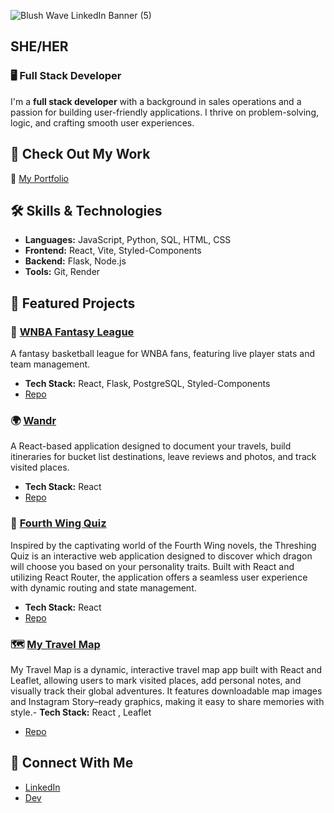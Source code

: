 
<!--
![Hi, I’m Kelsey!](https://github.com/user-attachments/assets/85509a2c-d0b9-47b4-a567-a8953a7c4a50)
-->
<!--
![github banner pink](https://github.com/user-attachments/assets/6c992698-9586-451b-b1d9-da91d33f6c5d)
-->
![Blush Wave LinkedIn Banner (5)](https://github.com/user-attachments/assets/66027689-1441-4945-9bb1-883384c1d519)




## SHE/HER

### 🖥️ Full Stack Developer 
<!-- | Passionate About Women's Sports & Tech 🌈 -->

I'm a **full stack developer** with a background in sales operations and a passion for building user-friendly applications. I thrive on problem-solving, logic, and crafting smooth user experiences.


## 💼 Check Out My Work  
🚀 [My Portfolio](https://kelseyrocheportfolio.onrender.com/)  


## 🛠️ Skills & Technologies  
- **Languages:** JavaScript, Python, SQL, HTML, CSS  
- **Frontend:** React, Vite, Styled-Components  
- **Backend:** Flask, Node.js  
- **Tools:** Git, Render 

## 📌 Featured Projects  

### 🏀 [WNBA Fantasy League](https://youtu.be/B9th5iHYpIM)
A fantasy basketball league for WNBA fans, featuring live player stats and team management.  
- **Tech Stack:** React, Flask, PostgreSQL, Styled-Components  
- [Repo](https://github.com/kelseyroche/wnba-fantasy-league)

### 🌍 [Wandr](https://jtrapp18.github.io/wandr-personal-travel-journal/)  
A React-based application designed to document your travels, build itineraries for bucket list destinations, leave reviews and photos, and track visited places.  
- **Tech Stack:** React  
- [Repo](https://github.com/jtrapp18/wandr-personal-travel-journal)

### 🐉 [Fourth Wing Quiz](https://fourth-wing-quiz.onrender.com/)  
Inspired by the captivating world of the Fourth Wing novels, the Threshing Quiz is an interactive web application designed to discover which dragon will choose you based on your personality traits.  Built with React and utilizing React Router, the application offers a seamless user experience with dynamic routing and state management.
- **Tech Stack:** React  
- [Repo](https://github.com/kelseyroche/fourth-wing-quiz)

### 🗺️ [My Travel Map](https://mytravelmap.onrender.com/)  
My Travel Map is a dynamic, interactive travel map app built with React and Leaflet, allowing users to mark visited places, add personal notes, and visually track their global adventures. It features downloadable map images and Instagram Story–ready graphics, making it easy to share memories with style.- **Tech Stack:** React , Leaflet 
- [Repo](https://github.com/kelseyroche/travel-map-tracker) 

<!---
### 🔍 [Women's Sports Watch Guide](your-live-project-link.com)  
Find out where to watch women's sports in your area! Uses location-based search for bars and streaming options.  
- **Tech Stack:** React, Flask, API integration  
- [Repo](your-github-repo-link)  

### 🎨 [Other Project Name](your-live-project-link.com)  
Brief description of your project.  
- **Tech Stack:** React, Flask, SQL  
- [Repo](your-github-repo-link)  
--->

## 🔗 Connect With Me  
- [LinkedIn](https://www.linkedin.com/in/kelsey-roche/)  
- [Dev](https://dev.to/kelseyroche)  
<!--
**kelseyroche/kelseyroche** is a ✨ _special_ ✨ repository because its `README.md` (this file) appears on your GitHub profile.

Here are some ideas to get you started:

- 🔭 I’m currently working on ...
- 🌱 I’m currently learning ...
- 👯 I’m looking to collaborate on ...
- 🤔 I’m looking for help with ...
- 💬 Ask me about ...
- 📫 How to reach me: ...
- 😄 Pronouns: ...
- ⚡ Fun fact: ...
-->
